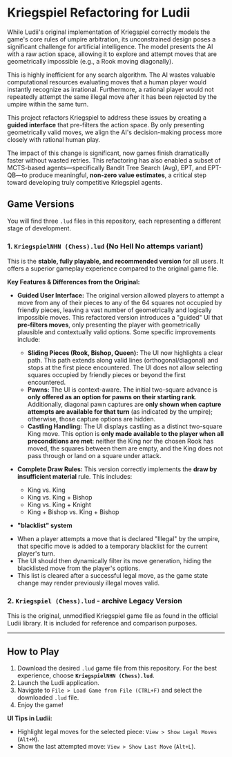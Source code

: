 # Kriegspiel Refactoring for Ludii

While Ludii's original implementation of Kriegspiel correctly models the game's core rules of umpire arbitration, its unconstrained design poses a significant challenge for artificial intelligence. The model presents the AI with a raw action space, allowing it to explore and attempt moves that are geometrically impossible (e.g., a Rook moving diagonally).

This is highly inefficient for any search algorithm. The AI wastes valuable computational resources evaluating moves that a human player would instantly recognize as irrational. Furthermore, a rational player would not repeatedly attempt the same illegal move after it has been rejected by the umpire within the same turn.

This project refactors Kriegspiel to address these issues by creating a **guided interface** that pre-filters the action space. By only presenting geometrically valid moves, we align the AI's decision-making process more closely with rational human play.

The impact of this change is significant, now games finish dramatically faster without wasted retries. This refactoring has also enabled a subset of MCTS-based agents—specifically Bandit Tree Search (Avg), EPT, and EPT-QB—to produce meaningful, **non-zero value estimates**, a critical step toward developing truly competitive Kriegspiel agents.

## Game Versions

You will find three `.lud` files in this repository, each representing a different stage of development.

### 1. `KriegspielNHN (Chess).lud` (No Hell No attemps variant)

This is the **stable, fully playable, and recommended version** for all users. It offers a superior gameplay experience compared to the original game file.

**Key Features & Differences from the Original:**

*   **Guided User Interface:** The original version allowed players to attempt a move from any of their pieces to any of the 64 squares not occupied by friendly pieces, leaving a vast number of geometrically and logically impossible moves. This refactored version introduces a "guided" UI that **pre-filters moves**, only presenting the player with geometrically plausible and contextually valid options. Some specific improvements include:

    *   **Sliding Pieces (Rook, Bishop, Queen):** The UI now highlights a clear path. This path extends along valid lines (orthogonal/diagonal) and stops at the first piece encountered. The UI does not allow selecting squares occupied by friendly pieces or beyond the first encountered.
    *   **Pawns:** The UI is context-aware. The initial two-square advance is **only offered as an option for pawns on their starting rank**. Additionally, diagonal pawn captures are **only shown when capture attempts are available for that turn** (as indicated by the umpire); otherwise, those capture options are hidden.
    *   **Castling Handling:** The UI displays castling as a distinct two-square King move. This option is **only made available to the player when all preconditions are met**: neither the King nor the chosen Rook has moved, the squares between them are empty, and the King does not pass through or land on a square under attack.

*   **Complete Draw Rules:** This version correctly implements the **draw by insufficient material** rule. This includes:
    *   King vs. King
    *   King vs. King + Bishop
    *   King vs. King + Knight
    *   King + Bishop vs. King + Bishop

*   **"blacklist" system**
-   When a player attempts a move that is declared "Illegal" by the umpire, that specific move is added to a temporary blacklist for the current player's turn.
-   The UI should then dynamically filter its move generation, hiding the blacklisted move from the player's options.
-   This list is cleared after a successful legal move, as the game state change may render previously illegal moves valid.

### 2. `Kriegspiel (Chess).lud` -  archive **Legacy Version**

This is the original, unmodified Kriegspiel game file as found in the official Ludii library. It is included for reference and comparison purposes.

---

## How to Play

1.  Download the desired `.lud` game file from this repository. For the best experience, choose **`KriegspielNHN (Chess).lud`**.
2.  Launch the Ludii application.
3.  Navigate to `File > Load Game from File (CTRL+F)` and select the downloaded `.lud` file.
4.  Enjoy the game!

**UI Tips in Ludii:**
-  Highlight legal moves for the selected piece: `View > Show Legal Moves` (`Alt+M`).
-  Show the last attempted move: `View > Show Last Move` (`Alt+L`).